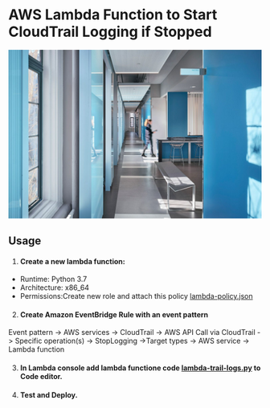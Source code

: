 
# AWS Lambda Function to Start CloudTrail Logging if Stopped

![](https://github.com/SofiaNeogalaxy/lambda-cloudtrail-restartlogging/blob/d114ccc5d2a6d15b35b28b780230e4666a26347f/1ad7b0e483cbf309a3414e9fadf034f6.jpg)

## Usage

1. #### Create a new lambda function:
- Runtime: Python 3.7
- Architecture: x86_64
- Permissions:Create new role and attach this policy  [lambda-policy.json](https://github.com/SofiaNeogalaxy/lambda-cloudtrail-restartlogging/blob/f7f136ef842800909e8078672901cf91617ff312/lambda-policy.json)

2. #### Create Amazon EventBridge Rule with an event pattern

Event pattern -> AWS services -> CloudTrail -> AWS API Call via CloudTrail -> Specific operation(s) -> StopLogging ->Target types -> AWS service -> Lambda function

3. #### In Lambda console add lambda functione code [lambda-trail-logs.py](https://github.com/SofiaNeogalaxy/lambda-cloudtrail-restartlogging/blob/f7f136ef842800909e8078672901cf91617ff312/lambda-trail-logs.py) to Code editor. 
4. #### Test and Deploy.
